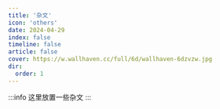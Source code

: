 ```yaml
---
title: '杂文'
icon: 'others'
date: 2024-04-29
index: false
timeline: false
article: false
cover: https://w.wallhaven.cc/full/6d/wallhaven-6dzvzw.jpg
dir:
  order: 1
---
```


:::info
  这里放置一些杂文
:::

<Catalog />